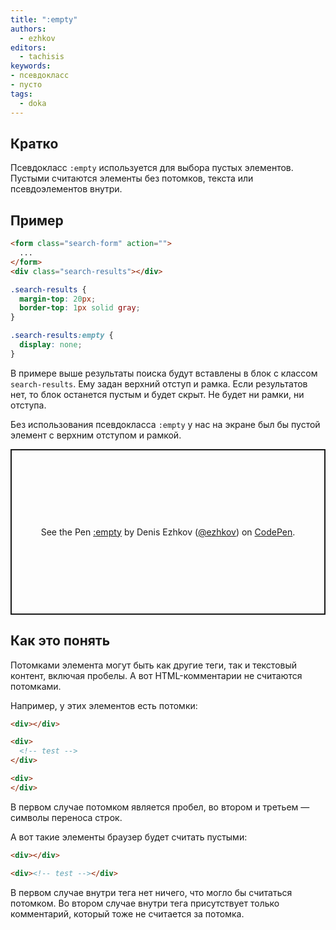 ```yaml
---
title: ":empty"
authors:
  - ezhkov
editors:
  - tachisis
keywords:
- псевдокласс
- пусто
tags:
  - doka
---
```


## Кратко

Псевдокласс `:empty` используется для выбора пустых элементов. Пустыми считаются элементы без потомков, текста или псевдоэлементов внутри.

## Пример

```html
<form class="search-form" action="">
  ...
</form>
<div class="search-results"></div>
```

```css
.search-results {
  margin-top: 20px;
  border-top: 1px solid gray;
}

.search-results:empty {
  display: none;
}
```

В примере выше результаты поиска будут вставлены в блок с классом `search-results`. Ему задан верхний отступ и рамка. Если результатов нет, то блок останется пустым и будет скрыт. Не будет ни рамки, ни отступа.

Без использования псевдокласса `:empty` у нас на экране был бы пустой элемент с верхним отступом и рамкой.

<p class="codepen" data-height="265" data-theme-id="light" data-default-tab="html,result" data-user="ezhkov" data-slug-hash="poNzKJr" style="height: 265px; box-sizing: border-box; display: flex; align-items: center; justify-content: center; border: 2px solid; margin: 1em 0; padding: 1em;" data-pen-title=":empty">
  <span>See the Pen <a href="https://codepen.io/ezhkov/pen/poNzKJr">
  :empty</a> by Denis Ezhkov (<a href="https://codepen.io/ezhkov">@ezhkov</a>)
  on <a href="https://codepen.io">CodePen</a>.</span>
</p>

<script async src="https://cpwebassets.codepen.io/assets/embed/ei.js"></script>

## Как это понять

Потомками элемента могут быть как другие теги, так и текстовый контент, включая пробелы. А вот HTML-комментарии не считаются потомками.

Например, у этих элементов есть потомки:

```html
<div></div>

<div>
  <!-- test -->
</div>

<div>
</div>
```

В первом случае потомком является пробел, во втором и третьем — символы переноса строк.

А вот такие элементы браузер будет считать пустыми:

```html
<div></div>

<div><!-- test --></div>
```

В первом случае внутри тега нет ничего, что могло бы считаться потомком. Во втором случае внутри тега присутствует только комментарий, который тоже не считается за потомка.
